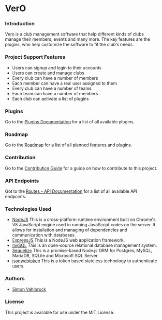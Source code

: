 # VerO

### Introduction

Vero is a club management software that help different kinds of clubs manage their members, events and many more. The
key features are the plugins, who help customize the software to fit the club's needs.

### Project Support Features

* Users can signup and login to their accounts
* Users can create and manage clubs
* Every club can have a number of members
* Each member can have a real user assigned to them
* Every club can have a number of teams
* Each team can have a number of members
* Each club can activate a list of plugins

### Plugins

Go to the [Plugins Documentation](./src/docs/plugins.md) for a list of all available plugins.

### Roadmap

Go to the [Roadmap](./src/docs/roadmap.md) for a list of all planned features and plugins.

### Contribution

Go to the [Contribution Guide](./src/docs/contribute.md) for a guide on how to contribute to this project.

### API Endpoints

Got to the [Routes - API Documentation](./src/docs/apiRoutes.md) for a list of all available API endpoints.

### Technologies Used

* [NodeJS](https://nodejs.org/) This is a cross-platform runtime environment built on Chrome's V8 JavaScript engine used
  in running JavaScript codes on the server. It allows for installation and managing of dependencies and communication
  with databases.
* [ExpressJS](https://www.expresjs.org/) This is a NodeJS web application framework.
* [mySQL](https://www.mysql.com/) This is an open-source relational database management system.
* [Sequelize](https://sequelize.org/) This is a promise-based Node.js ORM for Postgres, MySQL, MariaDB, SQLite and
  Microsoft SQL Server.
* [jsonwebtoken](https://www.npmjs.com/package/jsonwebtoken) This is a token based stateless technology to authenticate
  users.

### Authors

* [Simon Vahlbrock](https://github.com/simon-va)

### License

This project is available for use under the MIT License.